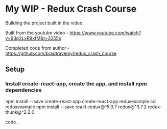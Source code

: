 # My WIP - Redux Crash Course

Building the project built in the video.

Built from the youtube video - https://www.youtube.com/watch?v=93p3LxR9xfM&t=3355s

Completed code from author - https://github.com/bradtraversy/redux_crash_course

## Setup

### Install create-react-app, create the app, and install npm dependencies
npm install --save create-react-app
create-react-app reduxexample
cd reduxexample
npm install --save react-redux@^5.0.7 redux@^3.7.2 redux-thunk@^2.2.0

code .
